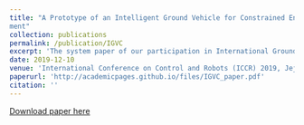 ```yaml
---
title: "A Prototype of an Intelligent Ground Vehicle for Constrained Environment: Design and Develop-
ment"
collection: publications
permalink: /publication/IGVC
excerpt: 'The system paper of our participation in International Ground Vehicle Competition-2019. It encapsulates the work of developing a fully autonomous ground vehicle from scratch capable of traversing structured environments with obstacles. Focuses on each module of the robot including mechanical structure, embedded architecture, high level controls and motion planning using Timed Elastic Band approach, Computer Vision pipeline to map the camera feed into an obstacle map including lanes and the system integration of all the modules using ROS.'
date: 2019-12-10
venue: 'International Conference on Control and Robots (ICCR) 2019, Jeju Island, South Korea'
paperurl: 'http://academicpages.github.io/files/IGVC_paper.pdf'
citation: ''
---
```


[Download paper here](http://academicpages.github.io/files/IGVC_paper.pdf)

